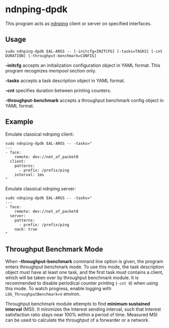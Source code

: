 # ndnping-dpdk

This program acts as [ndnping](https://github.com/named-data/ndn-tools/tree/master/tools/ping) client or server on specified interfaces.

## Usage

```
sudo ndnping-dpdk EAL-ARGS -- [-initcfg=INITCFG] [-tasks=TASKS] [-cnt DURATION] [-throughput-benchmark=CONFIG]
```

**-initcfg** accepts an initialization configuration object in YAML format.
This program recognizes *mempool* section only.

**-tasks** accepts a task description object in YAML format.

**-cnt** specifies duration between printing counters.

**-throughput-benchmark** accepts a throughput benchmark config object in YAML format.

## Example

Emulate classical ndnping client:

```
sudo ndnping-dpdk EAL-ARGS -- -tasks="
---
- face:
    remote: dev://net_af_packet0
  client:
    patterns:
      - prefix: /prefix/ping
    interval: 1ms
"
```

Emulate classical ndnping server:

```
sudo ndnping-dpdk EAL-ARGS -- -tasks="
---
- face:
    remote: dev://net_af_packet0
  server:
    patterns:
      - prefix: /prefix/ping
    nack: true
"
```

## Throughput Benchmark Mode

When **-throughput-benchmark** command line option is given, the program enters throughput benchmark mode.
To use this mode, the task description object must have at least one task, and the first task must contains a client, which will be taken over by throughput benchmark module.
It is recommended to disable periodical counter printing (`-cnt 0`) when using this mode.
To watch progress, enable logging with `LOG_ThroughputBenchmark=V` environ.

Throughput benchmark module attempts to find **minimum sustained interval** (MSI).
It minimizes the Interest sending interval, such that Interest satisfaction ratio stays near 100% within a period of time.
Measured MSI can be used to calculate the throughput of a forwarder or a network.

